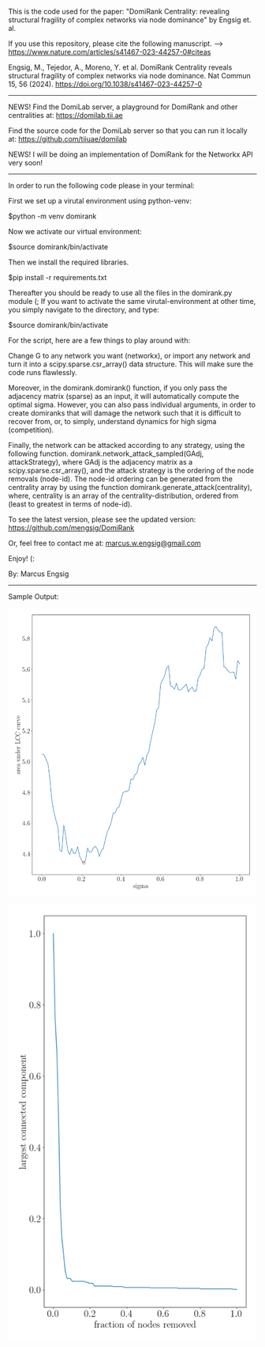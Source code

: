 This is the code used for the paper:
"DomiRank Centrality: revealing structural fragility of complex networks via node dominance" 
by 
Engsig et. al.

If you use this repository, please cite the following manuscript. --> 
https://www.nature.com/articles/s41467-023-44257-0#citeas

Engsig, M., Tejedor, A., Moreno, Y. et al. DomiRank Centrality reveals structural fragility of complex networks via node dominance. Nat Commun 15, 56 (2024). https://doi.org/10.1038/s41467-023-44257-0

------------------------------------------------------------------------------------------------
NEWS! Find the DomiLab server, a playground for DomiRank and other centralities at:
https://domilab.tii.ae

Find the source code for the DomiLab server so that you can run it locally at:
https://github.com/tiiuae/domilab

NEWS!
I will be doing an implementation of DomiRank for the Networkx API very soon!

------------------------------------------------------------------------------------------------
In order to run the following code please in your terminal:

First we set up a virutal environment using python-venv:

$python -m venv domirank

Now we activate our virtual environment:

$source domirank/bin/activate

Then we install the required libraries.

$pip install -r requirements.txt

Thereafter you should be ready to use all the files in the domirank.py module (;
If you want to activate the same virutal-environment at other time, you simply navigate to the directory, and type:

$source domirank/bin/activate

For the script, here are a few things to play around with:

Change G to any network you want (networkx), or import any network and turn it into a scipy.sparse.csr_array() data structure. This will make sure the code runs flawlessly. 

Moreover, in the domirank.domirank() function, if you only pass the adjacency matrix (sparse) as an input, it will automatically compute the optimal sigma. However, you can also pass individual arguments, in order to create domiranks that will damage the network such that it is difficult to recover from, or, to simply, understand dynamics for high sigma (competition).

Finally, the network can be attacked according to any strategy, using the following function. domirank.network_attack_sampled(GAdj, attackStrategy), where GAdj is the adjacency matrix as a scipy.sparse.csr_array(), and the attack strategy is the ordering of the node removals (node-id). The node-id ordering can be generated from the centrality array by using the function domirank.generate_attack(centrality), where, centrality is an array of the centrality-distribution, ordered from (least to greatest in terms of node-id).

To see the latest version, please see the updated version: https://github.com/mengsig/DomiRank

Or, feel free to contact me at: marcus.w.engsig@gmail.com

Enjoy! (:

By: Marcus Engsig


------------------------------------------------------------------------------------------------
Sample Output:

![screenshot](images/optimal_sigma.png)

![screenshot](images/llc_curve.png)
